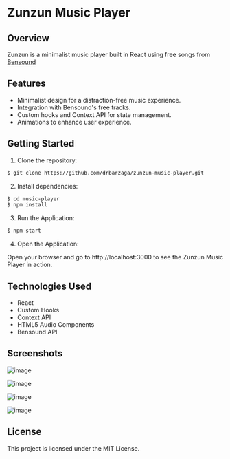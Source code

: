 # Zunzun Music Player

## Overview

Zunzun is a minimalist music player built in React using free songs from [Bensound](https://www.bensound.com/)

## Features

- Minimalist design for a distraction-free music experience.
- Integration with Bensound's free tracks.
- Custom hooks and Context API for state management.
- Animations to enhance user experience.

## Getting Started

1. Clone the repository:

```bash
$ git clone https://github.com/drbarzaga/zunzun-music-player.git
```

2. Install dependencies:

```bash
$ cd music-player
$ npm install
```

3. Run the Application:

```bash
$ npm start
```

4. Open the Application:

Open your browser and go to http://localhost:3000 to see the Zunzun Music Player in action.

## Technologies Used

- React
- Custom Hooks
- Context API
- HTML5 Audio Components
- Bensound API

## Screenshots
![image](https://github.com/drbarzaga/minimalist-music-player/assets/12173976/8ae52b8e-47f3-4cb6-a345-df4fb1a82b29)

![image](https://github.com/drbarzaga/minimalist-music-player/assets/12173976/5211d13c-9631-4d56-84f5-2feb9fc5a488)

![image](https://github.com/drbarzaga/zunzun-music-player/assets/12173976/9c9c8d40-4a12-445f-8b87-2e700c422eb3)

![image](https://github.com/drbarzaga/zunzun-music-player/assets/12173976/88f89052-ccf3-4d10-baca-feebc040a071)

## License

This project is licensed under the MIT License.
